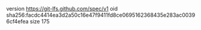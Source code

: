 version https://git-lfs.github.com/spec/v1
oid sha256:facdc4414ea3d2a50c16e47f9411fd8ce0695162368435e283ac00396cf4efea
size 175

